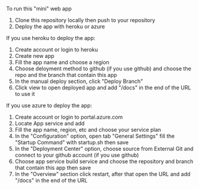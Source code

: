 To run this "mini" web app
1. Clone this repository locally then push to your repository
2. Deploy the app with heroku or azure

If you use heroku to deploy the app:
1. Create account or login to heroku
2. Create new app
3. Fill the app name and choose a region
4. Choose deloyment method to github (if you use github) and choose the repo and the branch that contain this app
5. In the manual deploy section, click "Deploy Branch"
6. Click view to open deployed app and add "/docs" in the end of the URL to use it

If you use azure to deploy the app:
1. Create account or login to portal.azure.com
2. Locate App service and add
3. Fill the app name, region, etc and choose your service plan
4. In the "Configuration" option, open tab "General Settings" fill the "Startup Command" with startup.sh then save
5. In the "Deployment Center" option, choose source from External Git and connect to your github account (if you use github)
6. Choose app service build service and choose the repository and branch that contain this app then save
7.  In the "Overview" section click restart, after that open the URL and add "/docs" in the end of the URL